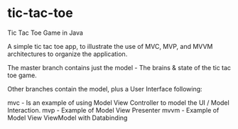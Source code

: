 # tic-tac-toe
Tic Tac Toe Game in Java

A simple tic tac toe app, to illustrate the use of MVC, MVP, and MVVM architectures to organize the application.

The master branch contains just the model - The brains & state of the tic tac toe game.

Other branches contain the model, plus a User Interface following:

mvc - Is an example of using Model View Controller to model the UI / Model Interaction.
mvp - Example of Model View Presenter
mvvm - Example of Model View ViewModel with Databinding


